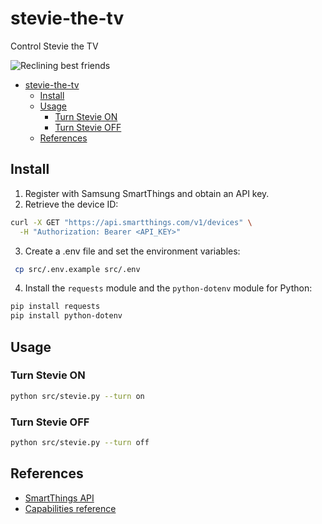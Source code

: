 # stevie-the-tv

Control Stevie the TV

![Reclining best friends](https://i.giphy.com/media/v1.Y2lkPTc5MGI3NjExZjB6dzN4dnM2Z3FsZGVpNGl5NGJ1Mm00NXRrb3F4OGZ2ZHFxdGZrcyZlcD12MV9pbnRlcm5hbF9naWZfYnlfaWQmY3Q9Zw/r728rYRDDKzp6/giphy.gif)

- [stevie-the-tv](#stevie-the-tv)
  - [Install](#install)
  - [Usage](#usage)
    - [Turn Stevie ON](#turn-stevie-on)
    - [Turn Stevie OFF](#turn-stevie-off)
  - [References](#references)

## Install

1. Register with Samsung SmartThings and obtain an API key.
2. Retrieve the device ID:

```sh
curl -X GET "https://api.smartthings.com/v1/devices" \
  -H "Authorization: Bearer <API_KEY>"
```

3. Create a .env file and set the environment variables:

```sh
 cp src/.env.example src/.env
```

4. Install the `requests` module and the `python-dotenv` module for Python:

```sh
pip install requests
pip install python-dotenv
```

## Usage

### Turn Stevie ON

```sh
python src/stevie.py --turn on
```

### Turn Stevie OFF

```sh
python src/stevie.py --turn off
```

## References

- [SmartThings API](https://developer.smartthings.com/docs/api/public)
- [Capabilities reference](https://developer.smartthings.com/docs/devices/capabilities/capabilities-reference)
